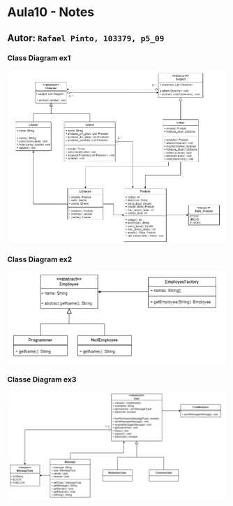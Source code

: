 # Aula10 - Notes

## Autor: `Rafael Pinto, 103379, p5_09`
  
### Class Diagram ex1  
![ex_1!](./ex1/ex1.png "AnImage")  

### Class Diagram ex2  
![ex_2!](./ex2/ex2.png "AnImage")  

### Classe Diagram ex3    
![ex_3!](./ex3/ex3.png "AnImage")  
